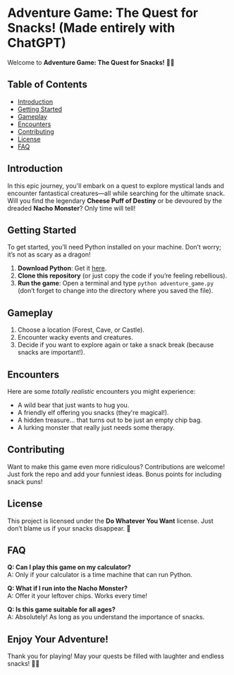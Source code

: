 # Adventure Game: The Quest for Snacks! (Made entirely with ChatGPT)

Welcome to **Adventure Game: The Quest for Snacks!** 🏰✨

## Table of Contents

- [Introduction](#introduction)
- [Getting Started](#getting-started)
- [Gameplay](#gameplay)
- [Encounters](#encounters)
- [Contributing](#contributing)
- [License](#license)
- [FAQ](#faq)

## Introduction

In this epic journey, you'll embark on a quest to explore mystical lands and encounter fantastical creatures—all while searching for the ultimate snack. Will you find the legendary **Cheese Puff of Destiny** or be devoured by the dreaded **Nacho Monster**? Only time will tell!

## Getting Started

To get started, you’ll need Python installed on your machine. Don’t worry; it’s not as scary as a dragon!

1. **Download Python**: Get it [here](https://www.python.org/downloads/).
2. **Clone this repository** (or just copy the code if you’re feeling rebellious).
3. **Run the game**: Open a terminal and type `python adventure_game.py` (don’t forget to change into the directory where you saved the file).

## Gameplay

1. Choose a location (Forest, Cave, or Castle).
2. Encounter wacky events and creatures.
3. Decide if you want to explore again or take a snack break (because snacks are important!).

## Encounters

Here are some *totally realistic* encounters you might experience:

- A wild bear that just wants to hug you.
- A friendly elf offering you snacks (they're magical!).
- A hidden treasure... that turns out to be just an empty chip bag.
- A lurking monster that really just needs some therapy.

## Contributing

Want to make this game even more ridiculous? Contributions are welcome! Just fork the repo and add your funniest ideas. Bonus points for including snack puns!

## License

This project is licensed under the **Do Whatever You Want** license. Just don’t blame us if your snacks disappear. 🥨

## FAQ

**Q: Can I play this game on my calculator?**  
A: Only if your calculator is a time machine that can run Python.

**Q: What if I run into the Nacho Monster?**  
A: Offer it your leftover chips. Works every time!

**Q: Is this game suitable for all ages?**  
A: Absolutely! As long as you understand the importance of snacks.

## Enjoy Your Adventure!

Thank you for playing! May your quests be filled with laughter and endless snacks! 🍕🥳

